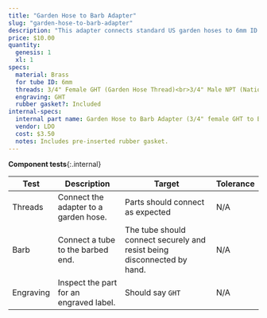 ```yaml
---
title: "Garden Hose to Barb Adapter"
slug: "garden-hose-to-barb-adapter"
description: "This adapter connects standard US garden hoses to 6mm ID tubing."
price: $10.00
quantity:
  genesis: 1
  xl: 1
specs:
  material: Brass
  for tube ID: 6mm
  threads: 3/4" Female GHT (Garden Hose Thread)<br>3/4" Male NPT (National Pipe Thread)
  engraving: GHT
  rubber gasket?: Included
internal-specs:
  internal part name: Garden Hose to Barb Adapter (3/4" female GHT to Barb for 6mm ID tubing)
  vendor: LDO
  cost: $3.50
  notes: Includes pre-inserted rubber gasket.
---
```


**Component tests**{:.internal}

|Test         |Description  |Target       |Tolerance    |
|-------------|-------------|-------------|-------------|
|Threads      |Connect the adapter to a garden hose.|Parts should connect as expected|N/A
|Barb         |Connect a tube to the barbed end.|The tube should connect securely and resist being disconnected by hand.|N/A
|Engraving    |Inspect the part for an engraved label.|Should say `GHT`|N/A